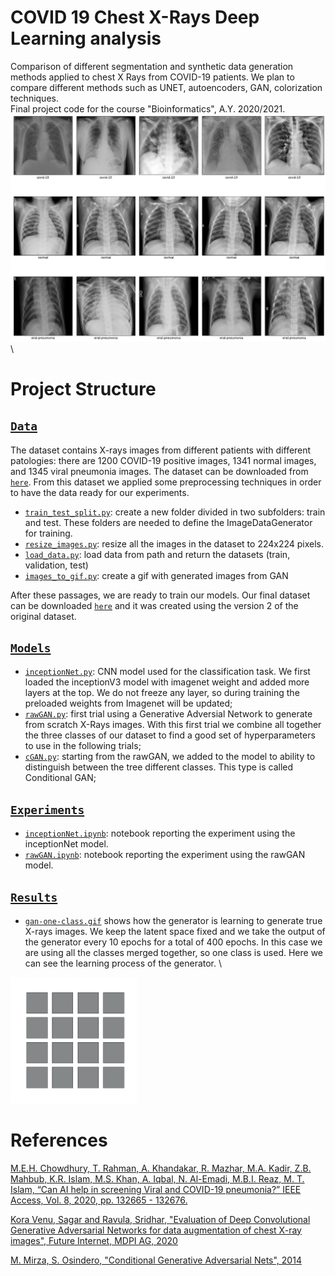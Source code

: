 # COVID 19 Chest X-Rays Deep Learning analysis
Comparison of different segmentation and synthetic data generation methods applied to chest X Rays from COVID-19 patients. We plan to compare different methods such as UNET, autoencoders, GAN, colorization techniques. \
Final project code for the course "Bioinformatics", A.Y. 2020/2021. \
<img src="https://raw.githubusercontent.com/Gialbo/COVID-Chest-X-Rays-Deep-Learning-analysis/main/images/samples.png"> \


# Project Structure

##  [`Data`](./data)
The dataset contains X-rays images from different patients with different patologies: there are 1200 COVID-19 positive images, 1341 normal images, and 1345 viral pneumonia images. The dataset can be downloaded from [`here`](https://www.kaggle.com/tawsifurrahman/covid19-radiography-database).
From this dataset we applied some preprocessing techniques in order to have the data ready for our experiments. 
* [`train_test_split.py`](./data/train_test_split.py): create a new folder divided in two subfolders: train and test. These folders are needed to define the ImageDataGenerator for training.
* [`resize_images.py`](./data/resize_images.py): resize all the images in the dataset to 224x224 pixels.
* [`load_data.py`](./data/load_data.py): load data from path and return the datasets (train, validation, test)
* [`images_to_gif.py`](./data/images_to_gif.py): create a gif with generated images from GAN 

After these passages, we are ready to train our models. Our final dataset can be downloaded [`here`](https://drive.google.com/drive/folders/1-7se3aMXMXtDF89ALV07pru3kELmWTTo?usp=sharing) and it was created using the version 2 of the original dataset.

## [`Models`](./models)
* [`inceptionNet.py`](./models/inceptionNet.py): CNN model used for the classification task. We first loaded the inceptionV3 model with imagenet weight and added more layers at the top. We do not freeze any layer, so during training the preloaded weights from Imagenet will be updated;
* [`rawGAN.py`](./models/rawGAN.py): first trial using a Generative Adversial Network to generate from scratch X-Rays images. With this first trial we combine all together the three classes of our dataset to find a good set of hyperparameters to use in the following trials;
* [`cGAN.py`](./models/cGAN.py): starting from the rawGAN, we added to the model to ability to distinguish between the tree different classes. This type is called Conditional GAN;


## [`Experiments`](./experiments)
* [`inceptionNet.ipynb`](./experiments/inceptionNet.ipynb): notebook reporting the experiment using the inceptionNet model.
* [`rawGAN.ipynb`](./experiments/rawGAN.ipynb): notebook reporting the experiment using the rawGAN model.


## [`Results`](./results)
* [`gan-one-class.gif`](./results/gan-one-class.gif) shows how the generator is learning to generate true X-rays images. We keep the latent space fixed and we take the output of the generator every 10 epochs for a total of 400 epochs. In this case we are using all the classes merged together, so one class is used. Here we can see the learning process of the generator. \
<img src="https://raw.githubusercontent.com/Gialbo/COVID-Chest-X-Rays-Deep-Learning-analysis/main/results/gan-one-class.gif" width="40%">

# References
[M.E.H. Chowdhury, T. Rahman, A. Khandakar, R. Mazhar, M.A. Kadir, Z.B. Mahbub, K.R. Islam, M.S. Khan, A. Iqbal, N. Al-Emadi, M.B.I. Reaz, M. T. Islam, “Can AI help in screening Viral and COVID-19 pneumonia?” IEEE Access, Vol. 8, 2020, pp. 132665 - 132676.](https://arxiv.org/ftp/arxiv/papers/2003/2003.13145.pdf)

[Kora Venu, Sagar and Ravula, Sridhar, "Evaluation of Deep Convolutional Generative Adversarial Networks for data augmentation of chest X-ray images", Future Internet, MDPI AG, 2020](https://arxiv.org/pdf/2009.01181.pdf)

[M. Mirza, S. Osindero, "Conditional Generative Adversarial Nets", 2014](https://arxiv.org/pdf/1411.1784.pdf)
